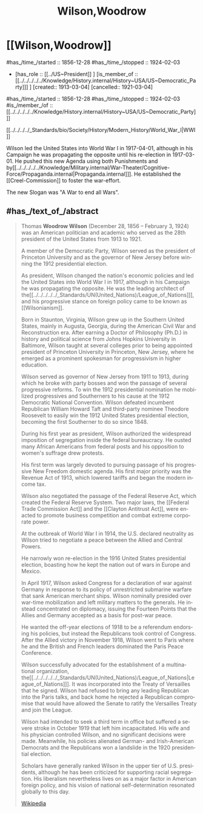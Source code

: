 ﻿---
aliases:
- Wilson,Woodrow
- "Woodrow Wilson"
- 
confidential: private
cssclasses: "private note"
draft: true
expiryDate: 
has_id_wikidata: Q34296
has_Template: '[[Extract~Note~Template]]'
isDeleted: false
isReadOnly: false
keywords: Wilson,Woodrow
lang: en
layout: 
license: (c)copyrighted
linkTitle: Wilson,Woodrow
publish: false
publishDate: 
tags:
- 
title: Wilson,Woodrow
type: private_note
---

# [[Wilson,Woodrow]] 

#has_/time_/started :: 1856-12-28
#has_/time_/stopped  :: 1924-02-03

-   [has_role :: [[../US~President]] ] [is_member_of ::[[../../../../../Knowledge/History.internal/History~USA/US~Democratic_Party]]] ] [created:: 1913-03-04]  [cancelled:: 1921-03-04]  


#has_/time_/started :: 1856-12-28 
#has_/time_/stopped  :: 1924-02-03 
#is_/member_/of ::[[../../../../../Knowledge/History.internal/History~USA/US~Democratic_Party]]]


[[../../../../_Standards/bio/Society/History/Modern_History/World_War_I|WWI]] 

Wilson led the United States into World War I in 1917-04-01, although in his Campaign he was propagating the opposite
until his re-election in 1917-03-01. 
He pushed this new Agenda using both Punishments and by[[../../../../../Knowledge/Military.internal/War-Theater/Cognitive-Force/Propaganda.internal|Propaganda.internal]]]. 
He established the [[Creel-Commission]] to foster the war-effort. 

The new Slogan was "A War to end all Wars". 




## #has_/text_of_/abstract 

> Thomas **Woodrow Wilson** (December 28, 1856 – February 3, 1924) 
> was an American politician and academic 
> who served as the 28th president of the United States from 1913 to 1921. 
> 
> A member of the Democratic Party, Wilson served as the president of Princeton University 
> and as the governor of New Jersey before winning the 1912 presidential election. 
> 
> As president, Wilson changed the nation's economic policies 
> and led the United States into World War I in 1917, 
> although in his Campaign he was propagating the opposite. 
> He was the leading architect of the[[../../../../../_Standards/UN(United_Nations)/League_of_Nations]]], 
> and his progressive stance on foreign policy came to be known as [[Wilsonianism]].
>
> Born in Staunton, Virginia, Wilson grew up in the Southern United States, 
> mainly in Augusta, Georgia, during the American Civil War and Reconstruction era. 
> After earning a Doctor of Philosophy (Ph.D.) 
> in history and political science from Johns Hopkins University in Baltimore, 
> Wilson taught at several colleges 
> prior to being appointed president of Princeton University in Princeton, New Jersey, 
> where he emerged as a prominent spokesman for progressivism in higher education. 
>
> Wilson served as governor of New Jersey from 1911 to 1913, 
> during which he broke with party bosses and won the passage of several progressive reforms. 
> To win the 1912 presidential nomination he mobilized progressives and Southerners 
> to his cause at the 1912 Democratic National Convention. 
> Wilson defeated incumbent Republican William Howard Taft 
> and third-party nominee Theodore Roosevelt 
> to easily win the 1912 United States presidential election, 
> becoming the first Southerner to do so since 1848. 
> 
> During his first year as president, 
> Wilson authorized the widespread imposition of segregation inside the federal bureaucracy. 
> He ousted many African Americans from federal posts 
> and his opposition to women's suffrage drew protests. 
> 
> His first term was largely devoted to 
> pursuing passage of his progressive New Freedom domestic agenda. 
> His first major priority was the Revenue Act of 1913, 
> which lowered tariffs and began the modern income tax. 
> 
> Wilson also negotiated the passage of the Federal Reserve Act, 
> which created the Federal Reserve System. 
> Two major laws, the [[Federal Trade Commission Act]] and the [[Clayton Antitrust Act]], 
> were enacted to promote business competition and combat extreme corporate power.
>
> At the outbreak of World War I in 1914, the U.S. declared neutrality 
> as Wilson tried to negotiate a peace between the Allied and Central Powers. 
> 
> He narrowly won re-election in the 1916 United States presidential election, 
> boasting how he kept the nation out of wars in Europe and Mexico. 
> 
> In April 1917, Wilson asked Congress for a declaration of war against Germany in response to 
> its policy of unrestricted submarine warfare that sank American merchant ships. 
> Wilson nominally presided over war-time mobilization 
> and left military matters to the generals. 
> He instead concentrated on diplomacy, issuing the Fourteen Points 
> that the Allies and Germany accepted as a basis for post-war peace. 
> 
> He wanted the off-year elections of 1918 to be a referendum endorsing his policies, 
> but instead the Republicans took control of Congress. 
> After the Allied victory in November 1918, Wilson went to Paris 
> where he and the British and French leaders dominated the Paris Peace Conference. 
> 
> Wilson successfully advocated for the establishment of a multinational organization, 
> the[[../../../../../_Standards/UN(United_Nations)/League_of_Nations|League_of_Nations]]]. 
> It was incorporated into the Treaty of Versailles that he signed. 
> Wilson had refused to bring any leading Republican into the Paris talks, 
> and back home he rejected a Republican compromise 
> that would have allowed the Senate to ratify the Versailles Treaty and join the League.
>
> Wilson had intended to seek a third term in office 
> but suffered a severe stroke in October 1919 that left him incapacitated. 
> His wife and his physician controlled Wilson, and no significant decisions were made. 
> Meanwhile, his policies alienated German- and Irish-American Democrats 
> and the Republicans won a landslide in the 1920 presidential election. 
> 
> Scholars have generally ranked Wilson in the upper tier of U.S. presidents, 
> although he has been criticized for supporting racial segregation. 
> His liberalism nevertheless lives on as a major factor in American foreign policy, 
> and his vision of national self-determination resonated globally to this day.
>
> [Wikipedia](https://en.wikipedia.org/wiki/Woodrow%20Wilson)


